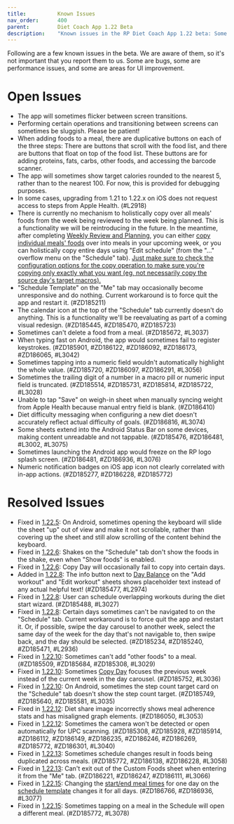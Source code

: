 ```yaml
---
title:          Known Issues
nav_order:      400
parent:         Diet Coach App 1.22 Beta
description:    "Known issues in the RP Diet Coach App 1.22 beta: Some are bugs, some are performance issues, and some are areas for UI improvement."
---
```


Following are a few known issues in the beta. We are aware of them, so it's not important that you report them to us. Some are bugs, some are performance issues, and some are areas for UI improvement.

# Open Issues

* The app will sometimes flicker between screen transitions.
* Performing certain operations and transitioning between screens can sometimes be sluggish. Please be patient!
* When adding foods to a meal, there are duplicative buttons on each of the three steps: There are buttons that scroll with the food list, and there are buttons that float on top of the food list. These buttons are for adding proteins, fats, carbs, other foods, and accessing the barcode scanner.
* The app will sometimes show target calories rounded to the nearest 5, rather than to the nearest 100. For now, this is provided for debugging purposes.
* In some cases, upgrading from 1.21 to 1.22.x on iOS does not request access to steps from Apple Health. (#L2918)
* There is currently no mechanism to holistically copy over all meals' foods from the week being reviewed to the week being planned. This is a functionality we will be reintroducing in the future. In the meantime, after completing [Weekly Review and Planning](/docs/diet-coach-app/1.22-beta/features/weekly-review-and-weekly-planning/), you can either [copy individual meals' foods](/docs/diet-coach-app/1.22-beta/features/copy-foods/) over into meals in your upcoming week, or you can holistically copy entire days using "Edit schedule" (from the "..." overflow menu on the "Schedule" tab). [Just make sure to check the configuration options for the copy operation to make sure you're copying only exactly what you want (eg, not necessarily copy the source day's target macros).](/docs/diet-coach-app/1.22-beta/features/copy-day/#copy-foods-in-meals:~:text=If%20you%20want%20to%20copy%20over%20meals%20from%20a%20previous%20week%20to%20the%20current%20week%20while%20preserving%20the%20RP%20algorithm%E2%80%99s%20calorie%20and%20macro%20recommendations)
* "Schedule Template" on the "Me" tab may occasionally become unresponsive and do nothing. Current workaround is to force quit the app and restart it. (#ZD185211)
* The calendar icon at the top of the "Schedule" tab currently doesn't do anything. This is a functionality we'll be reevaluating as part of a coming visual redesign. (#ZD185445, #ZD185470, #ZD185723)
* Sometimes can't delete a food from a meal. (#ZD185672, #L3037)
* When typing fast on Android, the app would sometimes fail to register keystrokes. (#ZD185901, #ZD186122, #ZD186092, #ZD186173, #ZD186065, #L3042)
* Sometimes tapping into a numeric field wouldn't automatically highlight the whole value. (#ZD185720, #ZD186097, #ZD186291, #L3056)
* Sometimes the trailing digit of a number in a macro pill or numeric input field is truncated. (#ZD185514, #ZD185731, #ZD185814, #ZD185722, #L3028)
* Unable to tap "Save" on weigh-in sheet when manually syncing weight from Apple Health because manual entry field is blank. (#ZD186410)
* Diet difficulty messaging when configuring a new diet doesn't accurately reflect actual difficulty of goals. (#ZD186816, #L3074)
* Some sheets extend into the Android Status Bar on some devices, making content unreadable and not tappable. (#ZD185476, #ZD186481, #L3002, #L3075)
* Sometimes launching the Android app would freeze on the RP logo splash screen. (#ZD186481, #ZD186936, #L3076)
* Numeric notification badges on iOS app icon not clearly correlated with in-app actions. (#ZD185277, #ZD186228, #ZD185772)

# Resolved Issues

* Fixed in [1.22.5](/docs/diet-coach-app/1.22-beta/release-notes/#1225-2025-02-13): On Android, sometimes opening the keyboard will slide the sheet "up" out of view and make it not scrollable, rather than covering up the sheet and still alow scrolling of the content behind the keyboard.
* Fixed in [1.22.6](/docs/diet-coach-app/1.22-beta/release-notes/#1226-2025-02-14): Shakes on the "Schedule" tab don't show the foods in the shake, even when "Show foods" is enabled.
* Fixed in [1.22.6](/docs/diet-coach-app/1.22-beta/release-notes/#1226-2025-02-14): Copy Day will occasionally fail to copy into certain days.
* Added in [1.22.8](/docs/diet-coach-app/1.22-beta/release-notes/#1228-2025-02-17): The info button next to [Day Balance](https://docs.rpstrength.com/docs/diet-coach-app/1.22-beta/features/day-balance/) on the "Add workout" and "Edit workout" sheets shows placeholder text instead of any actual helpful text! (#ZD185477, #L2974)
* Fixed in [1.22.8](/docs/diet-coach-app/1.22-beta/release-notes/#1228-2025-02-17): User can schedule overlapping workouts during the diet start wizard. (#ZD185488, #L3027)
* Fixed in [1.22.8](/docs/diet-coach-app/1.22-beta/release-notes/#1228-2025-02-17): Certain days sometimes can't be navigated to on the "Schedule" tab. Current workaround is to force quit the app and restart it. Or, if possible, swipe the day carousel to another week, select the same day of the week for the day that's not navigable to, then swipe back, and the day should be selected. (#ZD185234, #ZD185240, #ZD185471, #L2936)
* Fixed in [1.22.10](/docs/diet-coach-app/1.22-beta/release-notes/#12210-2025-02-19): Sometimes can't add "other foods" to a meal. (#ZD185509, #ZD185684, #ZD185308, #L3029)
* Fixed in [1.22.10](/docs/diet-coach-app/1.22-beta/release-notes/#12210-2025-02-19): Sometimes [Copy Day](/docs/diet-coach-app/1.22-beta/features/copy-day/) focuses the previous week instead of the current week in the day carousel. (#ZD185752, #L3036)
* Fixed in [1.22.10](/docs/diet-coach-app/1.22-beta/release-notes/#12210-2025-02-19): On Android, sometimes the step count target card on the "Schedule" tab doesn't show the step count target. (#ZD185749, #ZD185640, #ZD185581, #L3035)
* Fixed in [1.22.12](/docs/diet-coach-app/1.22-beta/release-notes/#12212-2025-02-22): Diet share image incorrectly shows meal adherence stats and has misaligned graph elements. (#ZD186050, #L3053)
* Fixed in [1.22.12](/docs/diet-coach-app/1.22-beta/release-notes/#12212-2025-02-22): Sometimes the camera won't be detected or open automatically for UPC scanning. (#ZD185308, #ZD185928, #ZD185914, #ZD186112, #ZD186149, #ZD186235, #ZD186246, #ZD186269, #ZD185772, #ZD186301, #L3040)
* Fixed in [1.22.13](/docs/diet-coach-app/1.22-beta/release-notes/#12213-2025-02-22): Sometimes schedule changes result in foods being duplicated across meals. (#ZD185772, #ZD186138, #ZD186228, #L3058)
* Fixed in [1.22.13](/docs/diet-coach-app/1.22-beta/release-notes/#12213-2025-02-22): Can't exit out of the Custom Foods sheet when entering it from the "Me" tab. (#ZD186221, #ZD186247, #ZD186111, #L3066)
* Fixed in [1.22.15](/docs/diet-coach-app/1.22-beta/release-notes/#12215-2025-02-28): Changing the [start/end meal times](/docs/diet-coach-app/1.22-beta/concepts/sleep-and-preferred-meal-time-range/) for one day on the [schedule template](/docs/diet-coach-app/1.22-beta/concepts/schedule/) changes it for all days. (#ZD186766, #ZD186936, #L3077)
* Fixed in [1.22.15](/docs/diet-coach-app/1.22-beta/release-notes/#12215-2025-02-28): Sometimes tapping on a meal in the Schedule will open a different meal. (#ZD185772, #L3078)
